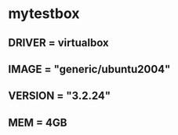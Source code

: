 # mytestbox
## DRIVER = virtualbox
## IMAGE = "generic/ubuntu2004"
## VERSION = "3.2.24"
## MEM = 4GB